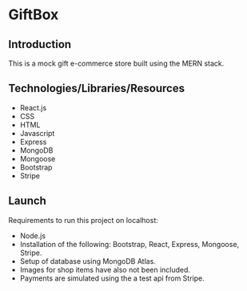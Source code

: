# GiftBox
## Introduction
This is a mock gift e-commerce store built using the MERN stack.
## Technologies/Libraries/Resources
+ React.js
+ CSS
+ HTML
+ Javascript
+ Express
+ MongoDB
+ Mongoose
+ Bootstrap
+ Stripe
## Launch
Requirements to run this project on localhost:
+ Node.js
+ Installation of the following: Bootstrap, React, Express, Mongoose, Stripe.
+ Setup of database using MongoDB Atlas.
+ Images for shop items have also not been included.
+ Payments are simulated using the a test api from Stripe.

